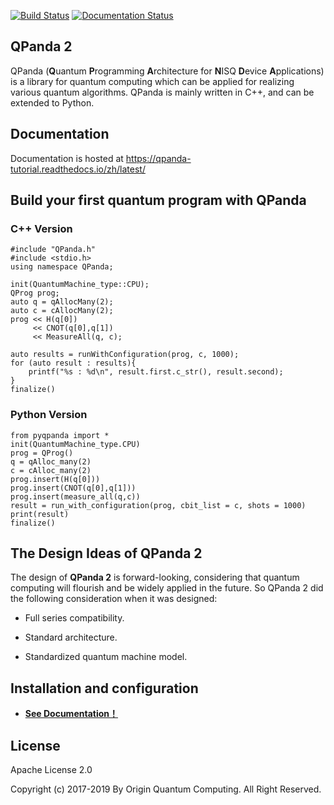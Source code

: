 [![Build Status](https://travis-ci.org/OriginQ/QPanda-2.svg?branch=master)](https://travis-ci.org/OriginQ/QPanda-2)
[![Documentation Status](https://readthedocs.org/projects/qpanda-2/badge/?version=latest)](https://qpanda-2.readthedocs.io/zh_CN/latest/?badge=latest)

## QPanda 2


QPanda (**Q**uantum **P**rogramming **A**rchitecture for **N**ISQ **D**evice **A**pplications) is a library for quantum computing which can be applied for realizing various quantum algorithms. QPanda is mainly written in C++, and can be extended to Python.

## Documentation
Documentation is hosted at https://qpanda-tutorial.readthedocs.io/zh/latest/

## Build your first quantum program with QPanda

### C++ Version

    #include "QPanda.h"
    #include <stdio.h>
    using namespace QPanda;

    init(QuantumMachine_type::CPU);
    QProg prog;
    auto q = qAllocMany(2);
    auto c = cAllocMany(2);
    prog << H(q[0])
         << CNOT(q[0],q[1])
         << MeasureAll(q, c);
    
    auto results = runWithConfiguration(prog, c, 1000);
    for (auto result : results){
        printf("%s : %d\n", result.first.c_str(), result.second);
    }
    finalize()

### Python Version
    from pyqpanda import *
    init(QuantumMachine_type.CPU)
    prog = QProg()
    q = qAlloc_many(2)
    c = cAlloc_many(2)
    prog.insert(H(q[0]))
    prog.insert(CNOT(q[0],q[1]))
    prog.insert(measure_all(q,c))
    result = run_with_configuration(prog, cbit_list = c, shots = 1000)
    print(result)
    finalize()

## The Design Ideas of QPanda 2

The design of **QPanda 2** is forward-looking, considering that quantum computing will flourish and be widely applied in the future. So QPanda 2 did the following consideration when it was designed:

- Full series compatibility.

- Standard architecture.

- Standardized quantum machine model.

## Installation and configuration

-   **[See Documentation！](https://qpanda-tutorial.readthedocs.io/zh/latest/)**

 ## License
 Apache License 2.0

 Copyright (c) 2017-2019 By Origin Quantum Computing. All Right Reserved.
